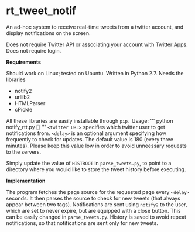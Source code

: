 # rt_tweet_notif

An ad-hoc system to receive real-time tweets from a twitter account, and display
notifications on the screen. 

Does not require Twitter API or associating your account with Twitter Apps. 
Does not require login. 

**Requirements**

Should work on Linux; tested on Ubuntu. Written in Python 2.7. Needs the libraries
* notify2
* urllib2
* HTMLParser
* cPickle

All these libraries are easily installable through `pip.`
Usage: 
'''
    python notify_rtt.py <twitter URL> [<delay>]
'''
`<twitter URL>` specifies which twitter user to get notifications from. 
`<delay>` is an optional argument specifying how frequently to check for updates. 
The default value is 180 (every three minutes). Please keep this value low
in order to avoid unneessary requests to the servers.

Simply update the value of `HISTROOT` in `parse_tweets.py`, to point to a 
directory where you would like to store the tweet history before executing. 

**Implementation**

The program fetches the page source for the requested page every `<delay>` seconds. 
It then parses the source to check for new tweets (that always appear between two tags).
Notifications are sent using `notify2` to the user, which are set to never expire, 
but are equipped with a close button. This can be easily changed in `parse_tweets.py`. 
History is saved to avoid repeat notifications, so that notifications 
are sent only for new tweets.



